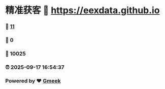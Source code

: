 # 精准获客 :link: https://eexdata.github.io 
### :page_facing_up: [11](https://eexdata.github.io/tag.html) 
### :speech_balloon: 0 
### :hibiscus: 10025 
### :alarm_clock: 2025-09-17 16:54:37 
### Powered by :heart: [Gmeek](https://github.com/Meekdai/Gmeek)
